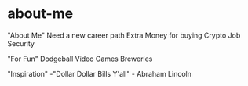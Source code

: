 # about-me
"About Me"
Need a new career path
Extra Money for buying Crypto
Job Security 


"For Fun"
Dodgeball
Video Games
Breweries

"Inspiration"
-"Dollar Dollar Bills Y'all" - Abraham Lincoln
